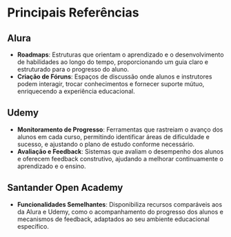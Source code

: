 # Principais Referências

## Alura
- **Roadmaps**: Estruturas que orientam o aprendizado e o desenvolvimento de habilidades ao longo do tempo, proporcionando um guia claro e estruturado para o progresso do aluno.
- **Criação de Fóruns**: Espaços de discussão onde alunos e instrutores podem interagir, trocar conhecimentos e fornecer suporte mútuo, enriquecendo a experiência educacional.

## Udemy
- **Monitoramento de Progresso**: Ferramentas que rastreiam o avanço dos alunos em cada curso, permitindo identificar áreas de dificuldade e sucesso, e ajustando o plano de estudo conforme necessário.
- **Avaliação e Feedback**: Sistemas que avaliam o desempenho dos alunos e oferecem feedback construtivo, ajudando a melhorar continuamente o aprendizado e o ensino.

## Santander Open Academy
- **Funcionalidades Semelhantes**: Disponibiliza recursos comparáveis aos da Alura e Udemy, como o acompanhamento do progresso dos alunos e mecanismos de feedback, adaptados ao seu ambiente educacional específico.

